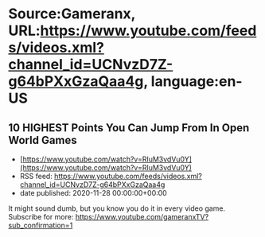 # Source:Gameranx, URL:https://www.youtube.com/feeds/videos.xml?channel_id=UCNvzD7Z-g64bPXxGzaQaa4g, language:en-US

## 10 HIGHEST Points You Can Jump From In Open World Games
 - [https://www.youtube.com/watch?v=RIuM3vdVu0Y](https://www.youtube.com/watch?v=RIuM3vdVu0Y)
 - RSS feed: https://www.youtube.com/feeds/videos.xml?channel_id=UCNvzD7Z-g64bPXxGzaQaa4g
 - date published: 2020-11-28 00:00:00+00:00

It might sound dumb, but you know you do it in every video game.
Subscribe for more: https://www.youtube.com/gameranxTV?sub_confirmation=1

